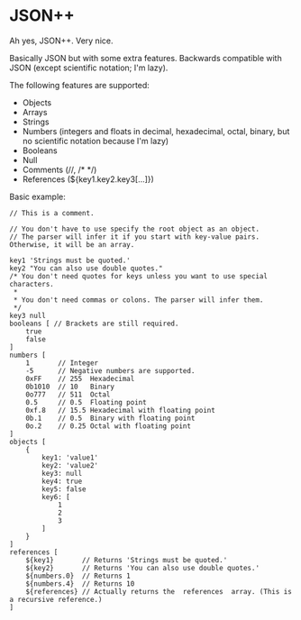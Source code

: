 # JSON++
Ah yes, JSON++. Very nice.

Basically JSON but with some extra features. Backwards compatible with JSON (except scientific notation; I'm lazy).

The following features are supported:
- Objects
- Arrays
- Strings
- Numbers (integers and floats in decimal, hexadecimal, octal, binary, but no scientific notation because I'm lazy)
- Booleans
- Null
- Comments (//, /* */)
- References (${key1.key2.key3[...]})

Basic example:
```
// This is a comment.

// You don't have to use specify the root object as an object.
// The parser will infer it if you start with key-value pairs. Otherwise, it will be an array.

key1 'Strings must be quoted.'
key2 "You can also use double quotes."
/* You don't need quotes for keys unless you want to use special characters.
 *
 * You don't need commas or colons. The parser will infer them.
 */
key3 null
booleans [ // Brackets are still required.
    true
    false
]
numbers [
    1       // Integer
    -5      // Negative numbers are supported.
    0xFF    // 255  Hexadecimal
    0b1010  // 10   Binary
    0o777   // 511  Octal
    0.5     // 0.5  Floating point
    0xf.8   // 15.5 Hexadecimal with floating point
    0b.1    // 0.5  Binary with floating point
    0o.2    // 0.25 Octal with floating point
]
objects [
    {
        key1: 'value1'
        key2: 'value2'
        key3: null
        key4: true
        key5: false
        key6: [
            1
            2
            3
        ]
    }
]
references [
    ${key1}       // Returns 'Strings must be quoted.'
    ${key2}       // Returns 'You can also use double quotes.'
    ${numbers.0}  // Returns 1
    ${numbers.4}  // Returns 10
    ${references} // Actually returns the  references  array. (This is a recursive reference.)
]
```
